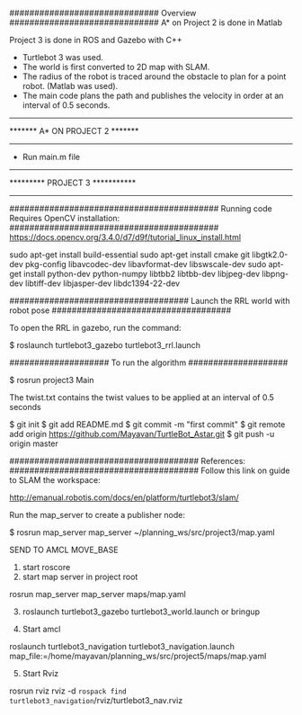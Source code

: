 ##############################
Overview
##############################
A* on Project 2 is done in Matlab

Project 3 is done in ROS and Gazebo with C++

 * Turtlebot 3 was used.
 * The world is first converted to 2D map with SLAM.
 * The radius of the robot is traced around the obstacle to plan for a point robot. (Matlab was used).
 * The main code plans the path and publishes the velocity in order at an interval of 0.5 seconds. 

*******************************
******* A* ON PROJECT 2 *******
*******************************
 * Run main.m file

*******************************
********* PROJECT 3 ***********
*******************************
##########################################
Running code Requires OpenCV installation:
##########################################
 https://docs.opencv.org/3.4.0/d7/d9f/tutorial_linux_install.html

 sudo apt-get install build-essential
 sudo apt-get install cmake git libgtk2.0-dev pkg-config libavcodec-dev libavformat-dev libswscale-dev
 sudo apt-get install python-dev python-numpy libtbb2 libtbb-dev libjpeg-dev libpng-dev libtiff-dev libjasper-dev libdc1394-22-dev

####################################
Launch the RRL world with robot pose 
####################################

To open the RRL in gazebo, run the command:

 $ roslaunch turtlebot3_gazebo turtlebot3_rrl.launch

####################
To run the algorithm
####################

 $ rosrun project3 Main

 The twist.txt contains the twist values to be applied at an interval of 0.5 seconds

 $ git init
 $ git add README.md
 $ git commit -m "first commit"
 $ git remote add origin https://github.com/Mayavan/TurtleBot_Astar.git
 $ git push -u origin master

######################################
References:
######################################
Follow this link on guide to SLAM the workspace:

http://emanual.robotis.com/docs/en/platform/turtlebot3/slam/

Run the map_server to create a publisher node:

$ rosrun map_server map_server ~/planning_ws/src/project3/map.yaml


SEND TO AMCL MOVE_BASE

1) start roscore
2) start map server in project root

rosrun map_server map_server maps/map.yaml

3) roslaunch turtlebot3_gazebo turtlebot3_world.launch    or    bringup

4) Start amcl

roslaunch turtlebot3_navigation turtlebot3_navigation.launch map_file:=/home/mayavan/planning_ws/src/project5/maps/map.yaml

5) Start Rviz

rosrun rviz rviz -d `rospack find turtlebot3_navigation`/rviz/turtlebot3_nav.rviz





